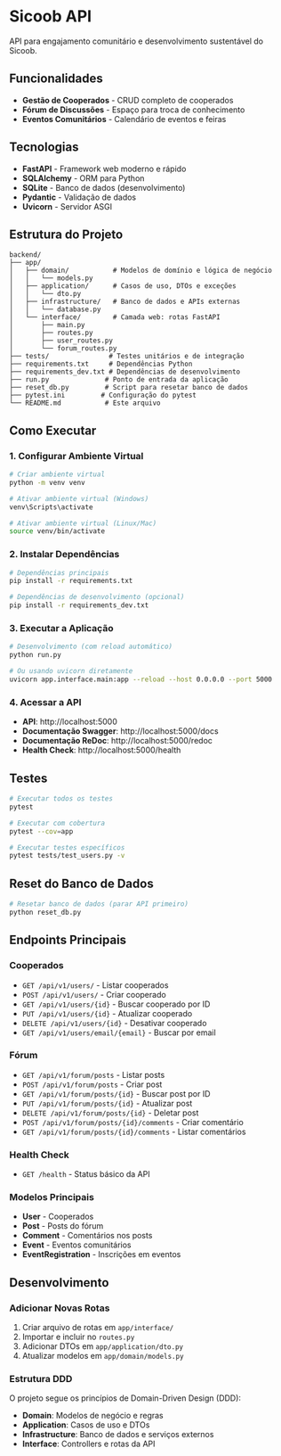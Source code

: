 # Sicoob API

API para engajamento comunitário e desenvolvimento sustentável do Sicoob.

## Funcionalidades

- **Gestão de Cooperados** - CRUD completo de cooperados
- **Fórum de Discussões** - Espaço para troca de conhecimento
- **Eventos Comunitários** - Calendário de eventos e feiras

## Tecnologias

- **FastAPI** - Framework web moderno e rápido
- **SQLAlchemy** - ORM para Python
- **SQLite** - Banco de dados (desenvolvimento)
- **Pydantic** - Validação de dados
- **Uvicorn** - Servidor ASGI

## Estrutura do Projeto

```
backend/
├── app/
│   ├── domain/           # Modelos de domínio e lógica de negócio
│   │   └── models.py
│   ├── application/      # Casos de uso, DTOs e exceções
│   │   └── dto.py
│   ├── infrastructure/   # Banco de dados e APIs externas
│   │   └── database.py
│   └── interface/        # Camada web: rotas FastAPI
│       ├── main.py
│       ├── routes.py
│       ├── user_routes.py
│       └── forum_routes.py
├── tests/               # Testes unitários e de integração
├── requirements.txt     # Dependências Python
├── requirements_dev.txt # Dependências de desenvolvimento
├── run.py              # Ponto de entrada da aplicação
├── reset_db.py         # Script para resetar banco de dados
├── pytest.ini         # Configuração do pytest
└── README.md           # Este arquivo
```

## Como Executar

### 1. Configurar Ambiente Virtual

```bash
# Criar ambiente virtual
python -m venv venv

# Ativar ambiente virtual (Windows)
venv\Scripts\activate

# Ativar ambiente virtual (Linux/Mac)
source venv/bin/activate
```

### 2. Instalar Dependências

```bash
# Dependências principais
pip install -r requirements.txt

# Dependências de desenvolvimento (opcional)
pip install -r requirements_dev.txt
```

### 3. Executar a Aplicação

```bash
# Desenvolvimento (com reload automático)
python run.py

# Ou usando uvicorn diretamente
uvicorn app.interface.main:app --reload --host 0.0.0.0 --port 5000
```

### 4. Acessar a API

- **API**: http://localhost:5000
- **Documentação Swagger**: http://localhost:5000/docs
- **Documentação ReDoc**: http://localhost:5000/redoc
- **Health Check**: http://localhost:5000/health

## Testes

```bash
# Executar todos os testes
pytest

# Executar com cobertura
pytest --cov=app

# Executar testes específicos
pytest tests/test_users.py -v
```

## Reset do Banco de Dados

```bash
# Resetar banco de dados (parar API primeiro)
python reset_db.py
```

## Endpoints Principais

### Cooperados
- `GET /api/v1/users/` - Listar cooperados
- `POST /api/v1/users/` - Criar cooperado
- `GET /api/v1/users/{id}` - Buscar cooperado por ID
- `PUT /api/v1/users/{id}` - Atualizar cooperado
- `DELETE /api/v1/users/{id}` - Desativar cooperado
- `GET /api/v1/users/email/{email}` - Buscar por email

### Fórum
- `GET /api/v1/forum/posts` - Listar posts
- `POST /api/v1/forum/posts` - Criar post
- `GET /api/v1/forum/posts/{id}` - Buscar post por ID
- `PUT /api/v1/forum/posts/{id}` - Atualizar post
- `DELETE /api/v1/forum/posts/{id}` - Deletar post
- `POST /api/v1/forum/posts/{id}/comments` - Criar comentário
- `GET /api/v1/forum/posts/{id}/comments` - Listar comentários

### Health Check
- `GET /health` - Status básico da API

### Modelos Principais

- **User** - Cooperados
- **Post** - Posts do fórum
- **Comment** - Comentários nos posts
- **Event** - Eventos comunitários
- **EventRegistration** - Inscrições em eventos

## Desenvolvimento

### Adicionar Novas Rotas

1. Criar arquivo de rotas em `app/interface/`
2. Importar e incluir no `routes.py`
3. Adicionar DTOs em `app/application/dto.py`
4. Atualizar modelos em `app/domain/models.py`

### Estrutura DDD

O projeto segue os princípios de Domain-Driven Design (DDD):

- **Domain**: Modelos de negócio e regras
- **Application**: Casos de uso e DTOs
- **Infrastructure**: Banco de dados e serviços externos
- **Interface**: Controllers e rotas da API

